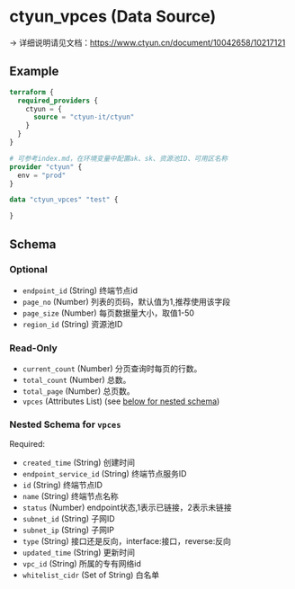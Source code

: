 # ctyun_vpces (Data Source)
-> 详细说明请见文档：https://www.ctyun.cn/document/10042658/10217121



## Example

```terraform
terraform {
  required_providers {
    ctyun = {
      source = "ctyun-it/ctyun"
    }
  }
}

# 可参考index.md，在环境变量中配置ak、sk、资源池ID、可用区名称
provider "ctyun" {
  env = "prod"
}

data "ctyun_vpces" "test" {

}
```

<!-- schema generated by tfplugindocs -->
## Schema

### Optional

- `endpoint_id` (String) 终端节点id
- `page_no` (Number) 列表的页码，默认值为1,推荐使用该字段
- `page_size` (Number) 每页数据量大小，取值1-50
- `region_id` (String) 资源池ID

### Read-Only

- `current_count` (Number) 分页查询时每页的行数。
- `total_count` (Number) 总数。
- `total_page` (Number) 总页数。
- `vpces` (Attributes List) (see [below for nested schema](#nestedatt--vpces))

<a id="nestedatt--vpces"></a>
### Nested Schema for `vpces`

Required:

- `created_time` (String) 创建时间
- `endpoint_service_id` (String) 终端节点服务ID
- `id` (String) 终端节点ID
- `name` (String) 终端节点名称
- `status` (Number) endpoint状态,1表示已链接，2表示未链接
- `subnet_id` (String) 子网ID
- `subnet_ip` (String) 子网IP
- `type` (String) 接口还是反向，interface:接口，reverse:反向
- `updated_time` (String) 更新时间
- `vpc_id` (String) 所属的专有网络id
- `whitelist_cidr` (Set of String) 白名单